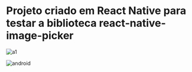 # Projeto criado em React Native para testar a biblioteca react-native-image-picker

![a1](https://user-images.githubusercontent.com/5804067/120245016-466b4f80-c242-11eb-825e-b6b5439ee07c.gif)

![android](https://user-images.githubusercontent.com/5804067/120245941-2ee19600-c245-11eb-9ae7-84dfb0597534.gif)




